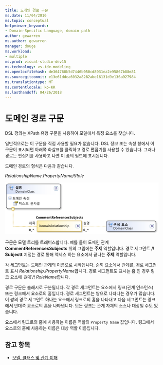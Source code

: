 ```yaml
---
title: 도메인 경로 구문
ms.date: 11/04/2016
ms.topic: conceptual
helpviewer_keywords:
- Domain-Specific Language, domain path
author: gewarren
ms.author: gewarren
manager: douge
ms.workload:
- multiple
ms.prod: visual-studio-dev15
ms.technology: vs-ide-modeling
ms.openlocfilehash: de364760b5d7446b050cd8931ea2e95867b88e81
ms.sourcegitcommit: e13e61ddea6032a8282abe16131d9e136a927984
ms.translationtype: MT
ms.contentlocale: ko-KR
ms.lasthandoff: 04/26/2018
---
```

# <a name="domain-path-syntax"></a>도메인 경로 구문
DSL 정의는 XPath 유형 구문을 사용하여 모델에서 특정 요소를 찾습니다.

 일반적으로는 이 구문을 직접 사용할 필요가 없습니다. DSL 정보 또는 속성 창에서 이 구문이 표시되면 아래쪽 화살표를 클릭하고 경로 편집기를 사용할 수 있습니다. 그러나 경로는 편집기를 사용하고 나면 이 폼의 필드에 표시됩니다.

 도메인 경로의 형식은 다음과 같습니다.

 *RelationshipName.PropertyName/!Role*

 ![CommentReferencesSubjects 참조 관계](../modeling/media/dsl_reference.png "dsl_reference")

 구문은 모델 트리를 트래버스합니다. 예를 들어 도메인 관계 **CommentReferencesSubjects** 위의 그림에는 **주제** 역할입니다. 경로 세그먼트 **/! Subjectt** 지정는 경로 통해 액세스 하는 요소에서 끝나는 **주제** 역할입니다.

 각 세그먼트는 도메인 관계의 이름으로 시작됩니다. 순회 요소에서 관계를, 경로 세그먼트 표시 *Relationship.PropertyName*합니다. 경로 세그먼트도 표시는 홉 인 경우 링크 요소에 *관계 /! RoleName*합니다.

 경로 구문은 슬래시로 구분됩니다. 각 경로 세그먼트는 요소에서 링크(관계 인스턴스) 또는 링크에서 요소로의 홉입니다. 경로 세그먼트는 쌍으로 나타나는 경우가 많습니다. 이 쌍의 경로 세그먼트 하나는 요소에서 링크로의 홉을 나타내고 다음 세그먼트는 링크에서 반대쪽 요소로의 홉을 나타냅니다. 모든 링크는 관계 자체의 소스나 대상일 수도 있습니다.

 요소에서 링크로의 홉에 사용하는 이름은 역할의 `Property Name` 값입니다. 링크에서 요소로의 홉에 사용하는 이름은 대상 역할 이름입니다.

## <a name="see-also"></a>참고 항목

- [모델, 클래스 및 관계 이해](../modeling/understanding-models-classes-and-relationships.md)